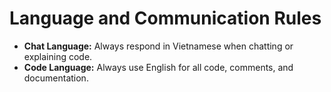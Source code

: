 # Language and Communication Rules

- **Chat Language:** Always respond in Vietnamese when chatting or explaining code.
- **Code Language:** Always use English for all code, comments, and documentation.
